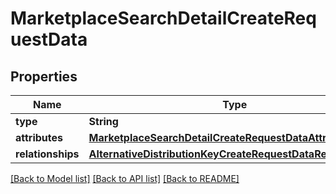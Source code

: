 # MarketplaceSearchDetailCreateRequestData

## Properties
Name | Type | Description | Notes
------------ | ------------- | ------------- | -------------
**type** | **String** |  | 
**attributes** | [**MarketplaceSearchDetailCreateRequestDataAttributes**](MarketplaceSearchDetailCreateRequestDataAttributes.md) |  | 
**relationships** | [**AlternativeDistributionKeyCreateRequestDataRelationships**](AlternativeDistributionKeyCreateRequestDataRelationships.md) |  | 

[[Back to Model list]](../README.md#documentation-for-models) [[Back to API list]](../README.md#documentation-for-api-endpoints) [[Back to README]](../README.md)


